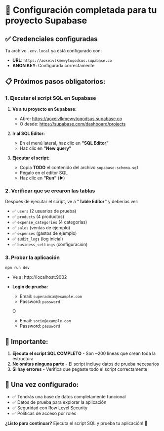# 🎯 Configuración completada para tu proyecto Supabase

## ✅ **Credenciales configuradas**

Tu archivo `.env.local` ya está configurado con:
- **URL**: `https://aoxeivlkmewytoqodsus.supabase.co`
- **ANON KEY**: Configurada correctamente

## 📋 **Próximos pasos obligatorios:**

### **1. Ejecutar el script SQL en Supabase**

1. **Ve a tu proyecto en Supabase:**
   - Abre: https://aoxeivlkmewytoqodsus.supabase.co
   - O desde: https://supabase.com/dashboard/projects

2. **Ir al SQL Editor:**
   - En el menú lateral, haz clic en **"SQL Editor"**
   - Haz clic en **"New query"**

3. **Ejecutar el script:**
   - Copia **TODO** el contenido del archivo `supabase-schema.sql`
   - Pégalo en el editor SQL
   - Haz clic en **"Run"** (▶️)

### **2. Verificar que se crearon las tablas**

Después de ejecutar el script, ve a **"Table Editor"** y deberías ver:
- ✅ `users` (2 usuarios de prueba)
- ✅ `products` (4 productos)
- ✅ `expense_categories` (4 categorías)
- ✅ `sales` (ventas de ejemplo)
- ✅ `expenses` (gastos de ejemplo)
- ✅ `audit_logs` (log inicial)
- ✅ `business_settings` (configuración)

### **3. Probar la aplicación**

```bash
npm run dev
```

- Ve a: http://localhost:9002
- **Login de prueba:**
  - Email: `superadmin@example.com`
  - Password: `password`
  
  O
  
  - Email: `socio@example.com`  
  - Password: `password`

## 🚨 **Importante:**

1. **Ejecuta el script SQL COMPLETO** - Son ~200 líneas que crean toda la estructura
2. **No omitas ninguna parte** - El script incluye datos de prueba necesarios
3. **Si hay errores** - Verifica que pegaste todo el script correctamente

## 🎉 **Una vez configurado:**

- ✅ Tendrás una base de datos completamente funcional
- ✅ Datos de prueba para explorar la aplicación
- ✅ Seguridad con Row Level Security
- ✅ Políticas de acceso por roles

**¿Listo para continuar?** Ejecuta el script SQL y prueba tu aplicación! 🚀